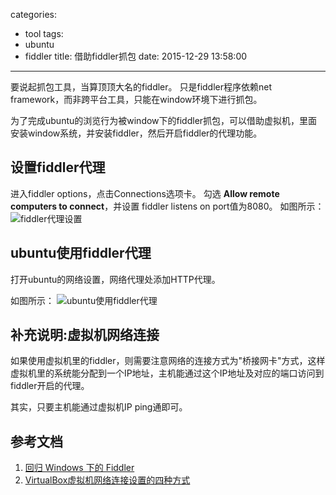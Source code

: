 categories:
  - tool
tags:
  - ubuntu
  - fiddler
title: 借助fiddler抓包
date: 2015-12-29 13:58:00
---

要说起抓包工具，当算顶顶大名的fiddler。
只是fiddler程序依赖net framework，而非跨平台工具，只能在window环境下进行抓包。

为了完成ubuntu的浏览行为被window下的fiddler抓包，可以借助虚拟机，里面安装window系统，并安装fiddler，然后开启fiddler的代理功能。


## 设置fiddler代理

进入fiddler options，点击Connections选项卡。
勾选 **Allow remote computers to connect**，并设置 fiddler listens on port值为8080。
如图所示：
![fiddler代理设置](http://7xkl4i.com1.z0.glb.clouddn.com/fiddler%20proxy%20settings.png)


## ubuntu使用fiddler代理
打开ubuntu的网络设置，网络代理处添加HTTP代理。

如图所示：
![ubuntu使用fiddler代理](http://7xkl4i.com1.z0.glb.clouddn.com/ubuntu使用fiddler代理.png)


## 补充说明:虚拟机网络连接

如果使用虚拟机里的fiddler，则需要注意网络的连接方式为"桥接网卡"方式，这样虚拟机里的系统能分配到一个IP地址，主机能通过这个IP地址及对应的端口访问到fiddler开启的代理。

其实，只要主机能通过虚拟机IP ping通即可。



## 参考文档
1. [回归 Windows 下的 Fiddler](http://imququ.com/post/user-fiddler-on-macos.html#toc-4)
2. [VirtualBox虚拟机网络连接设置的四种方式](http://pengranxiang.iteye.com/blog/715829)